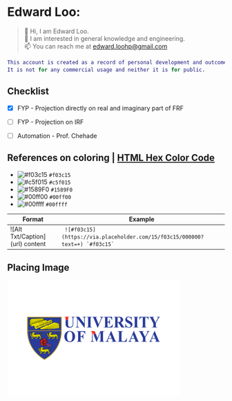 # **Edward Loo:**

> 👋 Hi, I am Edward Loo.  
> 👀 I am interested in general knowledge and engineering.  
> 📫 You can reach me at edward.loohp@gmail.com  

```MATLAB
This account is created as a record of personal development and outcome.
It is not for any commercial usage and neither it is for public.
```

## Checklist
- [x] FYP - Projection directly on real and imaginary part of FRF
- [ ] FYP - Projection on IRF
- [ ] Automation - Prof. Chehade


## References on coloring | [HTML Hex Color Code](https://www.geeksforgeeks.org/html-hex-color-codes/)
- ![#f03c15](https://via.placeholder.com/15/f03c15/000000?text=+) `#f03c15`
- ![#c5f015](https://via.placeholder.com/15/c5f015/000000?text=+) `#c5f015`
- ![#1589F0](https://via.placeholder.com/15/1589F0/000000?text=+) `#1589F0`
- ![#00ff00](https://via.placeholder.com/15/00ff00/000000?text=+) `#00ff00`
- ![#00ffff](https://via.placeholder.com/15/00ffff/000000?text=+) `#00ffff`

Format|Example
------|-------
\![Alt Txt/Caption]\(url) content|```  ![#f03c15](https://via.placeholder.com/15/f03c15/000000?text=+) `#f03c15`  ```

## Placing Image
<img src="UM logo.png" width=400>



<!---
edwardloo/edwardloo is a ✨ special ✨ repository because its `README.md` (this file) appears on your GitHub profile.
You can click the Preview link to take a look at your changes.
--->
